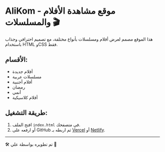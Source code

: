 # AliKom - موقع مشاهدة الأفلام والمسلسلات 🎬

هذا الموقع مصمم لعرض أفلام ومسلسلات بأنواع مختلفة، مع تصميم احترافي وجذاب باستخدام HTML وCSS فقط.

## الأقسام:
- أفلام جديدة
- مسلسلات عربية
- أفلام أجنبية
- رمضان
- أنمي
- أفلام كلاسيكية

## طريقة التشغيل:
1. افتح الملف `index.html` في متصفحك.
2. أو ارفعه على GitHub ثم اربطه بـ [Vercel](https://vercel.com) أو [Netlify](https://netlify.com).

---
🛠️ تم تطويره بواسطة علي 💪
